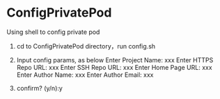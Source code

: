 # ConfigPrivatePod
Using shell to config private pod

1. cd to ConfigPrivatePod directory，run config.sh
2. Input config params, as below
Enter Project Name: xxx
Enter HTTPS Repo URL: xxx
Enter SSH Repo URL: xxx
Enter Home Page URL: xxx
Enter Author Name: xxx
Enter Author Email: xxx

3. confirm? (y/n):y
